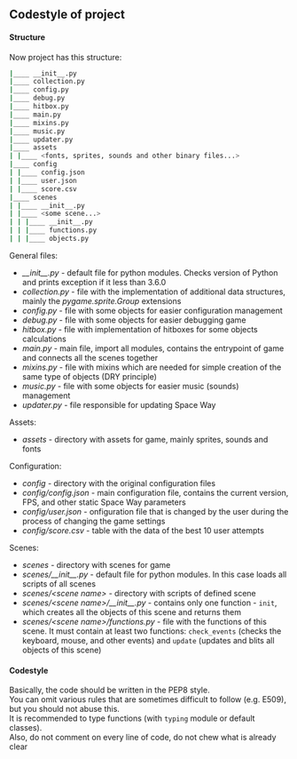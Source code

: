 ## Codestyle of project


#### Structure

Now project has this structure:

```sh
|____ __init__.py
|____ collection.py
|____ config.py
|____ debug.py
|____ hitbox.py
|____ main.py
|____ mixins.py
|____ music.py
|____ updater.py
|____ assets
| |____ <fonts, sprites, sounds and other binary files...>
|____ config
| |____ config.json
| |____ user.json
| |____ score.csv
|____ scenes
| |____ __init__.py
| |____ <some scene...>
| | |____ __init__.py
| | |____ functions.py
| | |____ objects.py
```

General files:
- *\_\_init__.py* - default file for python modules. Checks version of Python and prints exception if it less than 3.6.0 
- *collection.py* - file with the implementation of additional data structures, mainly the *pygame.sprite.Group* extensions
- *config.py* - file with some objects for easier configuration management
- *debug.py* - file with some objects for easier debugging game
- *hitbox.py* - file with implementation of hitboxes for some objects calculations
- *main.py* - main file, import all modules, contains the entrypoint of game and connects all the scenes together
- *mixins.py* - file with mixins which are needed for simple creation of the same type of objects (DRY principle)
- *music.py* - file with some objects for easier music (sounds) management
- *updater.py* - file responsible for updating Space Way

Assets:
- *assets* - directory with assets for game, mainly sprites, sounds and fonts

Configuration:
- *config* - directory with the original configuration files
- *config/config.json* - main configuration file, contains the current version, FPS, and other static Space Way parameters
- *config/user.json* - onfiguration file that is changed by the user during the process of changing the game settings
- *config/score.csv* - table with the data of the best 10 user attempts

Scenes:
- *scenes* - directory with scenes for game
- *scenes/\_\_init__.py* - default file for python modules. In this case loads all scripts of all scenes
- *scenes/\<scene name>* - directory with scripts of defined scene
- *scenes/\<scene name>/\_\_init__.py* - contains only one function - `init`, which creates all the objects of this scene and returns them
- *scenes/\<scene name>/functions.py* - file with the functions of this scene. It must contain at least two functions: `check_events` (checks the keyboard, mouse, and other events) and `update` (updates and blits all objects of this scene)


#### Codestyle

Basically, the code should be written in the PEP8 style.<br>
You can omit various rules that are sometimes difficult to follow (e.g. E509), but you should not abuse this.<br>
It is recommended to type functions (with `typing` module or default classes).<br>
Also, do not comment on every line of code, do not chew what is already clear
